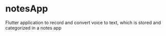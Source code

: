 # notesApp
Flutter application to record and convert voice to text, which is stored and categorized in a notes app
